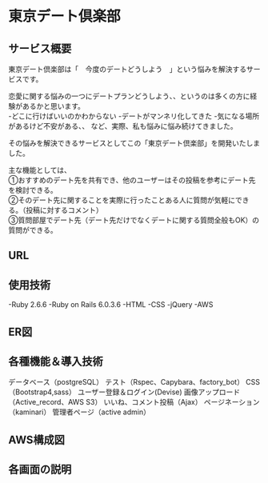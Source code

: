 # 東京デート倶楽部

## サービス概要
東京デート倶楽部は「　今度のデートどうしよう　」という悩みを解決するサービスです。  

恋愛に関する悩みの一つにデートプランどうしよう、、というのは多くの方に経験があるかと思います。  
-どこに行けばいいのかわからない
-デートがマンネリ化してきた
-気になる場所があるけど不安がある、、
など、実際、私も悩みに悩み続けてきました。

その悩みを解決できるサービスとしてこの「東京デート倶楽部」を開発いたしました。

主な機能としては、  
①おすすめのデート先を共有でき、他のユーザーはその投稿を参考にデート先を検討できる。  
②そのデート先に関することを実際に行ったことある人に質問が気軽にできる。（投稿に対するコメント）  
③質問部屋でデート先（デート先だけでなくデートに関する質問全般もOK）の質問ができる。  


## URL


## 使用技術
-Ruby 2.6.6
-Ruby on Rails 6.0.3.6
-HTML
-CSS
-jQuery
-AWS

## ER図


## 各種機能＆導入技術
データベース（postgreSQL）
テスト（Rspec、Capybara、factory_bot）
CSS（Bootstrap4,sass）
ユーザー登録＆ログイン(Devise)
画像アップロード（Active_record、AWS S3）
いいね、コメント投稿（Ajax）
ページネーション（kaminari）
管理者ページ（active admin）

## AWS構成図

## 各画面の説明
